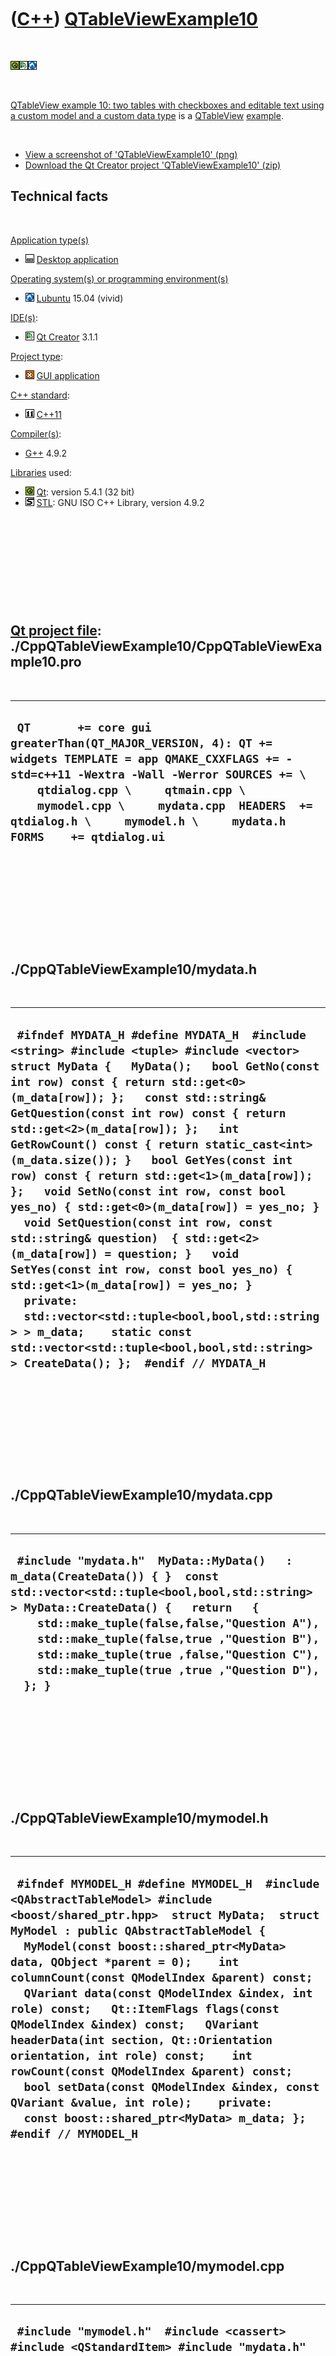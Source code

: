 



 

 

 

 

 

([C++](Cpp.htm)) [QTableViewExample10](CppQTableViewExample10.htm)
==================================================================

 

![Qt](PicQt.png)![Qt
Creator](PicQtCreator.png)![Lubuntu](PicLubuntu.png)

 

[QTableView example 10: two tables with checkboxes and editable text
using a custom model and a custom data type](CppQTableViewExample10.htm)
is a [QTableView](CppQTableView.htm) [example](CppExample.htm).

 

-   [View a screenshot of
    'QTableViewExample10' (png)](CppQTableViewExample10.png)
-   [Download the Qt Creator project
    'QTableViewExample10' (zip)](CppQTableViewExample10.zip)

Technical facts
---------------

 

[Application type(s)](CppApplication.htm)

-   ![Desktop](PicDesktop.png) [Desktop
    application](CppDesktopApplication.htm)

[Operating system(s) or programming environment(s)](CppOs.htm)

-   ![Lubuntu](PicLubuntu.png) [Lubuntu](CppLubuntu.htm) 15.04 (vivid)

[IDE(s)](CppIde.htm):

-   ![Qt Creator](PicQtCreator.png) [Qt Creator](CppQtCreator.htm) 3.1.1

[Project type](CppQtProjectType.htm):

-   ![GUI](PicGui.png) [GUI application](CppGuiApplication.htm)

[C++ standard](CppStandard.htm):

-   ![C++11](PicCpp11.png) [C++11](Cpp11.htm)

[Compiler(s)](CppCompiler.htm):

-   [G++](CppGpp.htm) 4.9.2

[Libraries](CppLibrary.htm) used:

-   ![Qt](PicQt.png) [Qt](CppQt.htm): version 5.4.1 (32 bit)
-   ![STL](PicStl.png) [STL](CppStl.htm): GNU ISO C++ Library, version
    4.9.2

 

 

 

 

 

[Qt project file](CppQtProjectFile.htm): ./CppQTableViewExample10/CppQTableViewExample10.pro
--------------------------------------------------------------------------------------------

 

  -------------------------------------------------------------------------------------------------------------------------------------------------------------------------------------------------------------------------------------------------------------------------------------------------------------
  ` QT       += core gui greaterThan(QT_MAJOR_VERSION, 4): QT += widgets TEMPLATE = app QMAKE_CXXFLAGS += -std=c++11 -Wextra -Wall -Werror SOURCES += \     qtdialog.cpp \     qtmain.cpp \     mymodel.cpp \     mydata.cpp  HEADERS  += qtdialog.h \     mymodel.h \     mydata.h  FORMS    += qtdialog.ui`
  -------------------------------------------------------------------------------------------------------------------------------------------------------------------------------------------------------------------------------------------------------------------------------------------------------------

 

 

 

 

 

./CppQTableViewExample10/mydata.h
---------------------------------

 

  -------------------------------------------------------------------------------------------------------------------------------------------------------------------------------------------------------------------------------------------------------------------------------------------------------------------------------------------------------------------------------------------------------------------------------------------------------------------------------------------------------------------------------------------------------------------------------------------------------------------------------------------------------------------------------------------------------------------------------------------------------------------------------------------------------------------------------------------------------------------------------------------------------------
  ` #ifndef MYDATA_H #define MYDATA_H  #include <string> #include <tuple> #include <vector>  struct MyData {   MyData();   bool GetNo(const int row) const { return std::get<0>(m_data[row]); };   const std::string& GetQuestion(const int row) const { return std::get<2>(m_data[row]); };   int GetRowCount() const { return static_cast<int>(m_data.size()); }   bool GetYes(const int row) const { return std::get<1>(m_data[row]); };   void SetNo(const int row, const bool yes_no) { std::get<0>(m_data[row]) = yes_no; }   void SetQuestion(const int row, const std::string& question)  { std::get<2>(m_data[row]) = question; }   void SetYes(const int row, const bool yes_no) { std::get<1>(m_data[row]) = yes_no; }    private:   std::vector<std::tuple<bool,bool,std::string> > m_data;    static const std::vector<std::tuple<bool,bool,std::string> > CreateData(); };  #endif // MYDATA_H`
  -------------------------------------------------------------------------------------------------------------------------------------------------------------------------------------------------------------------------------------------------------------------------------------------------------------------------------------------------------------------------------------------------------------------------------------------------------------------------------------------------------------------------------------------------------------------------------------------------------------------------------------------------------------------------------------------------------------------------------------------------------------------------------------------------------------------------------------------------------------------------------------------------------------

 

 

 

 

 

./CppQTableViewExample10/mydata.cpp
-----------------------------------

 

  ---------------------------------------------------------------------------------------------------------------------------------------------------------------------------------------------------------------------------------------------------------------------------------------------------------------------------------------------------------------------
  ` #include "mydata.h"  MyData::MyData()   : m_data(CreateData()) { }  const std::vector<std::tuple<bool,bool,std::string> > MyData::CreateData() {   return   {     std::make_tuple(false,false,"Question A"),     std::make_tuple(false,true ,"Question B"),     std::make_tuple(true ,false,"Question C"),     std::make_tuple(true ,true ,"Question D"),   }; }`
  ---------------------------------------------------------------------------------------------------------------------------------------------------------------------------------------------------------------------------------------------------------------------------------------------------------------------------------------------------------------------

 

 

 

 

 

./CppQTableViewExample10/mymodel.h
----------------------------------

 

  ----------------------------------------------------------------------------------------------------------------------------------------------------------------------------------------------------------------------------------------------------------------------------------------------------------------------------------------------------------------------------------------------------------------------------------------------------------------------------------------------------------------------------------------------------------------------------------------------------------------------------------------------------------------------------------------------------------------
  ` #ifndef MYMODEL_H #define MYMODEL_H  #include <QAbstractTableModel> #include <boost/shared_ptr.hpp>  struct MyData;  struct MyModel : public QAbstractTableModel {   MyModel(const boost::shared_ptr<MyData> data, QObject *parent = 0);    int columnCount(const QModelIndex &parent) const;   QVariant data(const QModelIndex &index, int role) const;   Qt::ItemFlags flags(const QModelIndex &index) const;   QVariant headerData(int section, Qt::Orientation orientation, int role) const;    int rowCount(const QModelIndex &parent) const;   bool setData(const QModelIndex &index, const QVariant &value, int role);    private:   const boost::shared_ptr<MyData> m_data; };  #endif // MYMODEL_H`
  ----------------------------------------------------------------------------------------------------------------------------------------------------------------------------------------------------------------------------------------------------------------------------------------------------------------------------------------------------------------------------------------------------------------------------------------------------------------------------------------------------------------------------------------------------------------------------------------------------------------------------------------------------------------------------------------------------------------

 

 

 

 

 

./CppQTableViewExample10/mymodel.cpp
------------------------------------

 

  ------------------------------------------------------------------------------------------------------------------------------------------------------------------------------------------------------------------------------------------------------------------------------------------------------------------------------------------------------------------------------------------------------------------------------------------------------------------------------------------------------------------------------------------------------------------------------------------------------------------------------------------------------------------------------------------------------------------------------------------------------------------------------------------------------------------------------------------------------------------------------------------------------------------------------------------------------------------------------------------------------------------------------------------------------------------------------------------------------------------------------------------------------------------------------------------------------------------------------------------------------------------------------------------------------------------------------------------------------------------------------------------------------------------------------------------------------------------------------------------------------------------------------------------------------------------------------------------------------------------------------------------------------------------------------------------------------------------------------------------------------------------------------------------------------------------------------------------------------------------------------------------------------------------------------------------------------------------------------------------------------------------------------------------------------------------------------------------------------------------------------------------------------------------------------------------------------------------------
  ` #include "mymodel.h"  #include <cassert> #include <QStandardItem> #include "mydata.h"  MyModel::MyModel(const boost::shared_ptr<MyData> data, QObject *parent)   : QAbstractTableModel(parent),     m_data(data) {  }  int MyModel::columnCount(const QModelIndex &) const {   return 3; }  QVariant MyModel::data(const QModelIndex &index, int role) const {   switch (index.column())   {     case 0:       if (role == Qt::DisplayRole || role == Qt::CheckStateRole)         return m_data->GetYes(index.row()) ? Qt::Checked : Qt::Unchecked;     case 1:       if (role == Qt::DisplayRole || role == Qt::CheckStateRole)         return m_data->GetNo(index.row()) ? Qt::Checked : Qt::Unchecked;     case 2:       if (role == Qt::DisplayRole || role == Qt::EditRole)         return m_data->GetQuestion(index.row()).c_str();   }   return QVariant(); }  Qt::ItemFlags MyModel::flags(const QModelIndex &index) const {   switch (index.column())   {     case 0:     case 1:       return Qt::ItemIsEnabled | Qt::ItemIsSelectable | Qt::ItemIsUserCheckable;     case 2:       return Qt::ItemIsEnabled | Qt::ItemIsSelectable | Qt::ItemIsEditable;   }   return Qt::NoItemFlags; }  QVariant MyModel::headerData(int section, Qt::Orientation orientation, int /*role*/) const {   if (orientation == Qt::Horizontal)   {     switch (section)     {       case 0: return "Y";       case 1: return "N";       case 2: return "Question";       default: assert(!"Should not get here");     }   }   else   {     return section;   } }  int MyModel::rowCount(const QModelIndex &) const {   return m_data->GetRowCount(); }  bool MyModel::setData(const QModelIndex &index, const QVariant &value, int role) {   switch (index.column())   {     case 0:       if (role == Qt::CheckStateRole)         m_data->SetYes(index.row(),value.toInt() == Qt::Checked);     break;     case 1:       if (role == Qt::CheckStateRole)         m_data->SetNo(index.row(),value.toInt() == Qt::Checked);     break;     case 2:       if (role == Qt::EditRole)         m_data->SetQuestion(index.row(),value.toString().toStdString());     break;   }   emit dataChanged(index,index);   return true; }`
  ------------------------------------------------------------------------------------------------------------------------------------------------------------------------------------------------------------------------------------------------------------------------------------------------------------------------------------------------------------------------------------------------------------------------------------------------------------------------------------------------------------------------------------------------------------------------------------------------------------------------------------------------------------------------------------------------------------------------------------------------------------------------------------------------------------------------------------------------------------------------------------------------------------------------------------------------------------------------------------------------------------------------------------------------------------------------------------------------------------------------------------------------------------------------------------------------------------------------------------------------------------------------------------------------------------------------------------------------------------------------------------------------------------------------------------------------------------------------------------------------------------------------------------------------------------------------------------------------------------------------------------------------------------------------------------------------------------------------------------------------------------------------------------------------------------------------------------------------------------------------------------------------------------------------------------------------------------------------------------------------------------------------------------------------------------------------------------------------------------------------------------------------------------------------------------------------------------------------

 

 

 

 

 

./CppQTableViewExample10/qtdialog.h
-----------------------------------

 

  -------------------------------------------------------------------------------------------------------------------------------------------------------------------------------------------------------------------------------------------------------------------------------------------------------------------------------------------------------------------------------------------------------------
  ` #ifndef QTDIALOG_H #define QTDIALOG_H  #include <boost/shared_ptr.hpp> #include <QDialog>  struct MyData;  namespace Ui {   class QtDialog; }  struct QStandardItemModel;  class QtDialog : public QDialog {   Q_OBJECT    public:   explicit QtDialog(QWidget *parent = 0);   ~QtDialog();    private slots:  private:   Ui::QtDialog *ui;   boost::shared_ptr<MyData> m_data; };  #endif // QTDIALOG_H`
  -------------------------------------------------------------------------------------------------------------------------------------------------------------------------------------------------------------------------------------------------------------------------------------------------------------------------------------------------------------------------------------------------------------

 

 

 

 

 

./CppQTableViewExample10/qtdialog.cpp
-------------------------------------

 

  --------------------------------------------------------------------------------------------------------------------------------------------------------------------------------------------------------------------------------------------------------------------------------------------------------------------------------------------------------------------------------------------------------------------------------------------------------------------------------------------------------------------------------------------------------------------------------------------------------------------------------------------------------------------------------------------------------------------------------------------------------------------------------------
  ` #include "qtdialog.h"  #include <cassert>  #include "mydata.h" #include "mymodel.h" #include "ui_qtdialog.h"  QtDialog::QtDialog(QWidget *parent) :   QDialog(parent),   ui(new Ui::QtDialog),   m_data(new MyData) {   ui->setupUi(this);    MyModel * const model = new MyModel(m_data,this);   assert(!ui->table_1->model());   assert(!ui->table_2->model());   ui->table_1->setModel(model);   ui->table_2->setModel(model);   assert(ui->table_1->model());   assert(ui->table_2->model());     ui->table_1->setColumnWidth(0, 24);   ui->table_2->setColumnWidth(0, 24);   ui->table_1->setColumnWidth(1, 24);   ui->table_2->setColumnWidth(1, 24);   ui->table_1->setColumnWidth(2,175);   ui->table_2->setColumnWidth(2,175); }  QtDialog::~QtDialog() {   delete ui; }`
  --------------------------------------------------------------------------------------------------------------------------------------------------------------------------------------------------------------------------------------------------------------------------------------------------------------------------------------------------------------------------------------------------------------------------------------------------------------------------------------------------------------------------------------------------------------------------------------------------------------------------------------------------------------------------------------------------------------------------------------------------------------------------------------

 

 

 

 

 

./CppQTableViewExample10/qtmain.cpp
-----------------------------------

 

  -------------------------------------------------------------------------------------------------------------------------------------------------------------------
  ` #include <QApplication> #include "qtdialog.h"  int main(int argc, char *argv[]) {   QApplication a(argc, argv);   QtDialog w;   w.show();   return a.exec(); }`
  -------------------------------------------------------------------------------------------------------------------------------------------------------------------

 

 

 

 

 





 




This page has been created by the [tool](Tools.htm)
[CodeToHtml](ToolCodeToHtml.htm)
